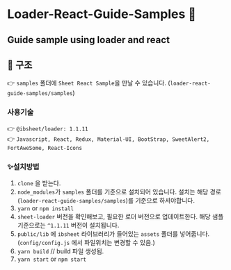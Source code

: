 # Loader-React-Guide-Samples 👋

## Guide sample using loader and react

## 📖 구조

👉 `samples` 폴더에 `Sheet React Sample`을 만날 수 있습니다. (`loader-react-guide-samples/samples`)

### 사용기술

👉 `@ibsheet/loader: 1.1.11` <br/>
👉 `Javascript, React, Redux, Material-UI, BootStrap, SweetAlert2, FortAweSome, React-Icons`

### ✨설치방법

1. `clone` 을 받는다.
2. `node_modules`가 `samples` 폴더를 기준으로 설치되어 있습니다. 설치는 해당 경로(`loader-react-guide-samples/samples`)를 기준으로 하셔야합니다.
3. `yarn` or `npm install`
4. `sheet-loader` 버전을 확인해보고, 필요한 로더 버전으로 업데이트한다. 해당 샘플 기준으로는 `^1.1.11` 버전이 설치됩니다.
5. `public/lib` 에 `ibsheet` 라이브러리가 들어있는 `assets` 폴더를 넣어줍니다. (`config/config.js` 에서 파일위치는 변경할 수 있음.)
6. `yarn build` // build 파일 생성됨.
7. `yarn start` or `npm start`
